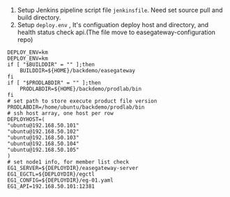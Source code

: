 1. Setup Jenkins pipeline script file `jenkinsfile`. Need set source pull and build directory.
2. Setup `deploy.env` , It's configuation deploy host and directory, and health status check api.(The file move to easegateway-configuration repo)
```
DEPLOY_ENV=km
DEPLOY_ENV=km
if [ "$BUILDDIR" = "" ];then
    BUILDDIR=${HOME}/backdemo/easegateway
fi
if [ "$PRODLABDIR" = "" ];then
    PRODLABDIR=${HOME}/backdemo/prodlab/bin
fi
# set path to store execute product file version
PRODLABDIR=/home/ubuntu/backdemo/prodlab/bin
# ssh host array, one host per row
DEPLOYHOST=(
"ubuntu@192.168.50.101"
"ubuntu@192.168.50.102"
"ubuntu@192.168.50.103"
"ubuntu@192.168.50.104"
"ubuntu@192.168.50.105"
)
# set node1 info, for member list check
EG1_SERVER=${DEPLOYDIR}/easegateway-server
EG1_EGCTL=${DEPLOYDIR}/egctl
EG1_CONFIG=${DEPLOYDIR}/eg-01.yaml
EG1_API=192.168.50.101:12381
```
